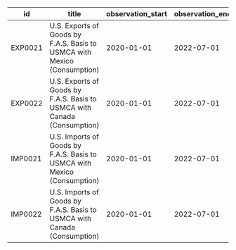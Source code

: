 | id      | title                                                                    | observation_start   | observation_end   |
|---------|--------------------------------------------------------------------------|---------------------|-------------------|
| EXP0021 | U.S. Exports of Goods by F.A.S. Basis to USMCA with Mexico (Consumption) | 2020-01-01          | 2022-07-01        |
| EXP0022 | U.S. Exports of Goods by F.A.S. Basis to USMCA with Canada (Consumption) | 2020-01-01          | 2022-07-01        |
| IMP0021 | U.S. Imports of Goods by F.A.S. Basis to USMCA with Mexico (Consumption) | 2020-01-01          | 2022-07-01        |
| IMP0022 | U.S. Imports of Goods by F.A.S. Basis to USMCA with Canada (Consumption) | 2020-01-01          | 2022-07-01        |